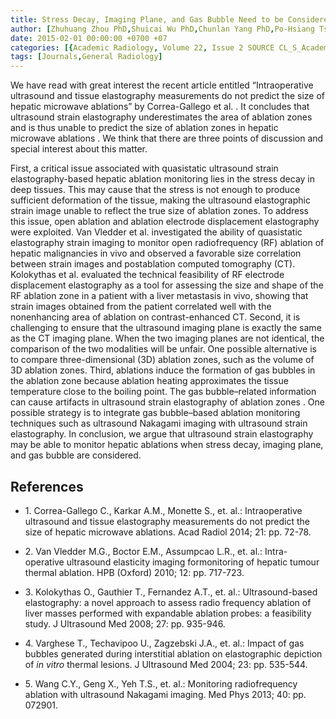 ```yaml
---
title: Stress Decay, Imaging Plane, and Gas Bubble Need to be Considered When Using Ultrasound Strain Elastography to Monitor Hepatic Ablations
author: [Zhuhuang Zhou PhD,Shuicai Wu PhD,Chunlan Yang PhD,Po-Hsiang Tsui PhD]
date: 2015-02-01 00:00:00 +0700 +07
categories: [{Academic Radiology, Volume 22, Issue 2 SOURCE CL_S_AcademicRadiologyVolume22Issue2 1}]
tags: [Journals,General Radiology]
---
```

We have read with great interest the recent article entitled “Intraoperative ultrasound and tissue elastography measurements do not predict the size of hepatic microwave ablations” by Correa-Gallego et al. . It concludes that ultrasound strain elastography underestimates the area of ablation zones and is thus unable to predict the size of ablation zones in hepatic microwave ablations . We think that there are three points of discussion and special interest about this matter.

First, a critical issue associated with quasistatic ultrasound strain elastography-based hepatic ablation monitoring lies in the stress decay in deep tissues. This may cause that the stress is not enough to produce sufficient deformation of the tissue, making the ultrasound elastographic strain image unable to reflect the true size of ablation zones. To address this issue, open ablation and ablation electrode displacement elastography were exploited. Van Vledder et al. investigated the ability of quasistatic elastography strain imaging to monitor open radiofrequency (RF) ablation of hepatic malignancies in vivo and observed a favorable size correlation between strain images and postablation computed tomography (CT). Kolokythas et al. evaluated the technical feasibility of RF electrode displacement elastography as a tool for assessing the size and shape of the RF ablation zone in a patient with a liver metastasis in vivo, showing that strain images obtained from the patient correlated well with the nonenhancing area of ablation on contrast-enhanced CT. Second, it is challenging to ensure that the ultrasound imaging plane is exactly the same as the CT imaging plane. When the two imaging planes are not identical, the comparison of the two modalities will be unfair. One possible alternative is to compare three-dimensional (3D) ablation zones, such as the volume of 3D ablation zones. Third, ablations induce the formation of gas bubbles in the ablation zone because ablation heating approximates the tissue temperature close to the boiling point. The gas bubble–related information can cause artifacts in ultrasound strain elastography of ablation zones . One possible strategy is to integrate gas bubble–based ablation monitoring techniques such as ultrasound Nakagami imaging with ultrasound strain elastography. In conclusion, we argue that ultrasound strain elastography may be able to monitor hepatic ablations when stress decay, imaging plane, and gas bubble are considered.

## References

- 1\. Correa-Gallego C., Karkar A.M., Monette S., et. al.: Intraoperative ultrasound and tissue elastography measurements do not predict the size of hepatic microwave ablations. Acad Radiol 2014; 21: pp. 72-78.


- 2\. Van Vledder M.G., Boctor E.M., Assumpcao L.R., et. al.: Intra-operative ultrasound elasticity imaging formonitoring of hepatic tumour thermal ablation. HPB (Oxford) 2010; 12: pp. 717-723.


- 3\. Kolokythas O., Gauthier T., Fernandez A.T., et. al.: Ultrasound-based elastography: a novel approach to assess radio frequency ablation of liver masses performed with expandable ablation probes: a feasibility study. J Ultrasound Med 2008; 27: pp. 935-946.


- 4\. Varghese T., Techavipoo U., Zagzebski J.A., et. al.: Impact of gas bubbles generated during interstitial ablation on elastographic depiction of _in vitro_ thermal lesions. J Ultrasound Med 2004; 23: pp. 535-544.


- 5\. Wang C.Y., Geng X., Yeh T.S., et. al.: Monitoring radiofrequency ablation with ultrasound Nakagami imaging. Med Phys 2013; 40: pp. 072901.